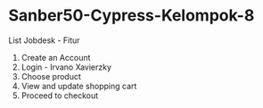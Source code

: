 # Sanber50-Cypress-Kelompok-8
List Jobdesk - Fitur
1. Create an Account
2. Login - Irvano Xavierzky
3. Choose product
4. View and update shopping cart
5. Proceed to checkout